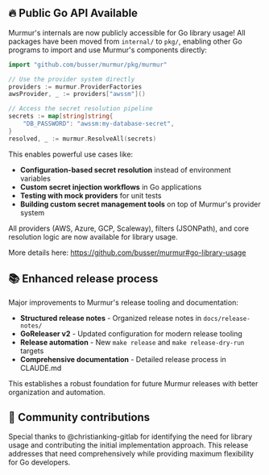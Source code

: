 ## 🔥 Public Go API Available

Murmur's internals are now publicly accessible for Go library usage! All packages have been moved from `internal/` to `pkg/`, enabling other Go programs to import and use Murmur's components directly:

```go
import "github.com/busser/murmur/pkg/murmur"

// Use the provider system directly
providers := murmur.ProviderFactories
awsProvider, _ := providers["awssm"]()

// Access the secret resolution pipeline
secrets := map[string]string{
    "DB_PASSWORD": "awssm:my-database-secret",
}
resolved, _ := murmur.ResolveAll(secrets)
```

This enables powerful use cases like:
- **Configuration-based secret resolution** instead of environment variables
- **Custom secret injection workflows** in Go applications  
- **Testing with mock providers** for unit tests
- **Building custom secret management tools** on top of Murmur's provider system

All providers (AWS, Azure, GCP, Scaleway), filters (JSONPath), and core resolution logic are now available for library usage.

More details here: https://github.com/busser/murmur#go-library-usage

## 📚 Enhanced release process

Major improvements to Murmur's release tooling and documentation:

- **Structured release notes** - Organized release notes in `docs/release-notes/`
- **GoReleaser v2** - Updated configuration for modern release tooling  
- **Release automation** - New `make release` and `make release-dry-run` targets
- **Comprehensive documentation** - Detailed release process in CLAUDE.md

This establishes a robust foundation for future Murmur releases with better organization and automation.

## 🔧 Community contributions

Special thanks to @christianking-gitlab for identifying the need for library usage and contributing the initial implementation approach. This release addresses that need comprehensively while providing maximum flexibility for Go developers.